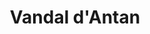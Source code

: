 ---
published: true
title: 'Vandal d''Antan'
collection: ailleurs
release_date: '2016-01-04 00:00:00'
image:
    user/pages/01.Emissions/ailleurs-113/ouiedire_ailleurs-113_cover-1.png: { name: ouiedire_ailleurs-113_cover-1.png, type: image/png, size: 521384, path: user/pages/01.Emissions/ailleurs-113/ouiedire_ailleurs-113_cover-1.png }
number: '113'
slug: ailleurs-113
taxonomy:
    dj: 'Antoine Pil Poil Riposte'
    artist: ['Amon Düul II', Arpanet, Atttrition, Bagarre, 'Bim Sherman', 'Commanchee''s Revenge', D.I.E, 'DMX Krew', 'Dj Slugo', 'Future State', 'Glass Domain', I-f, 'Isaiah Rashad', 'Jean Marie Bolangassa', Koova, Legowelt, 'Liaisons Dangereuses', 'Milk Mick', 'Modern Art', 'Paul Chambers', 'Rude 66', 'Sebastian Swarn', 'Serge Gainsbourg', Silvanoë, 'Sound Of Mine', Superlife, Syracuse, Trans-X, 'Vand Collectiv']
playlists:
    - { title: null, tracks: [{ timecode: '00:00:00', artists: ['Amon Düul II'], title: 'Phallus Dei' }, { timecode: '00:01:00', artists: [Silvanoë], title: 'unknow  IILUXIIMORD REMIX Feat Mc Sakoch''' }, { timecode: '00:03:21', artists: ['Bim Sherman'], title: 'Melody Dub' }, { timecode: '00:06:59', artists: ['Serge Gainsbourg'], title: 'Mickey Maousse' }, { timecode: '00:08:56', artists: ['Vand Collectiv'], title: Purple }, { timecode: '00:12:39', artists: ['Milk Mick'], title: 'Down With The Ship' }, { timecode: '00:16:57', artists: ['Paul Chambers'], title: 'Sensory Cut' }, { timecode: '00:19:06', artists: ['Modern Art'], title: 'Fatal Crash Immersed The Start' }, { timecode: '00:22:59', artists: [Atttrition], title: 'Haydn (Biding Time)' }, { timecode: '00:25:30', artists: ['Sebastian Swarn'], title: 'Creeps From The Slime of The Ocean' }, { timecode: '00:29:46', artists: ['Sound Of Mine'], title: Programming }, { timecode: '00:32:27', artists: ['Liaisons Dangereuses'], title: 'Aperitif De La Mort' }, { timecode: '00:34:12', artists: ['Dj Slugo'], title: 'All Purpose Pussy' }, { timecode: '00:36:30', artists: [Arpanet], title: 'Illuminated Displays' }, { timecode: '00:39:31', artists: [Koova], title: 'Excess 2' }, { timecode: '00:42:45', artists: ['Rude 66'], title: 'Sadistic Tendencies' }, { timecode: '00:45:26', artists: ['DMX Krew'], title: 'Cold Heart Part II' }, { timecode: '00:47:35', artists: ['Glass Domain'], title: 'Shatter Prone' }, { timecode: '00:49:44', artists: [Legowelt], title: 'Congo Zombie' }, { timecode: '00:52:56', artists: ['Commanchee''s Revenge'], title: 'Commanchee''s Revenge' }, { timecode: '00:58:00', artists: [I-f], title: 'Playstation #2' }, { timecode: '01:00:48', artists: [D.I.E], title: 'Detroit Party Train' }, { timecode: '01:03:15', artists: ['Jean Marie Bolangassa'], title: 'Disna Ngaï' }, { timecode: '01:05:51', artists: [Syracuse], title: 'Giant Mirrors' }, { timecode: '01:09:50', artists: [Superlife], title: 'Go Bananas Legowelt Remix' }, { timecode: '01:14:30', artists: ['Future State'], title: 'Future State' }, { timecode: '01:17:50', artists: [Trans-X], title: 'Vivre Sous Vidéo' }, { timecode: '01:20:28', artists: [Bagarre], title: Lemonsweet }, { timecode: '01:22:11', artists: ['Isaiah Rashad'], title: 'R.I.P Kevin Miller' }] }
presentation: 'Antoine Pil Poil Riposte aka PP-R aka Riposte aka Le Bernavalo de ses dames fait partie de l''expédition Vagina Dentata Collectif. Il officie aussi avec son ami Fourmi aux commandes de Sandwich Triangle sur Radio Campus Paris, tous les samedis. Un très net intérêt pour la transpiration, les lanières de cuirs et les casquettes à l''envers, il chante aussi dans Fanascisme et bricole dans IILUXIIMORD. C''est la raison pour laquelle son ami Sakoch'' est à découvrir au début de ce mix. Vandal D''antan, ou le romantisme des belles lettres du nique ta mère et des coupoles sur la tête perdu entre Detroit et une soirée Italo.'
image_hd:
    user/pages/01.Emissions/ailleurs-113/ouiedire_ailleurs-113_cover_hd.png: { name: ouiedire_ailleurs-113_cover_hd.png, type: image/png, size: 1239006, path: user/pages/01.Emissions/ailleurs-113/ouiedire_ailleurs-113_cover_hd.png }

---